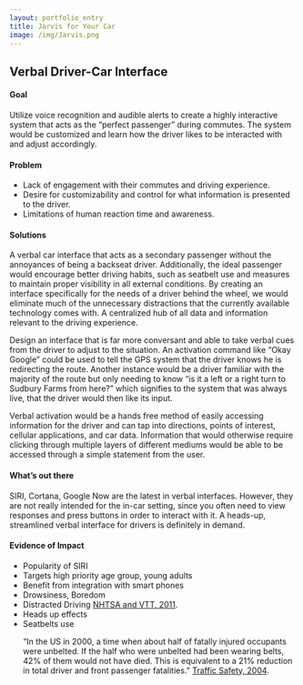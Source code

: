 ```yaml
---
layout: portfolio_entry
title: Jarvis for Your Car
image: /img/Jarvis.png
---
```


<h2>Verbal Driver-Car Interface</h2>

<h4>Goal</h4>
<p>Utilize voice recognition and audible alerts to create a highly interactive system that acts as the “perfect passenger” during commutes. The system would be customized and learn how the driver likes to be interacted with and adjust accordingly.
</p>

<h4>Problem</h4>
<ul>
<li> Lack of engagement with their commutes and driving experience.</li>
<li> Desire for customizability and control for what information is presented to the driver. </li>
<li> Limitations of human reaction time and awareness. </li>
</ul>

<h4>Solutions</h4>
<p>A verbal car interface that acts as a secondary passenger without the annoyances of being a backseat driver. Additionally, the ideal passenger would encourage better driving habits, such as seatbelt use and measures to maintain proper visibility in all external conditions. By creating an interface specifically for the needs of a driver behind the wheel, we would eliminate much of the unnecessary distractions that the currently available technology comes with. A centralized hub of all data and information relevant to the driving experience.
</p>
<p>Design an interface that is far more conversant and able to take verbal cues from the driver to adjust to the situation. An activation command like “Okay Google” could be used to tell the GPS system that the driver knows he is redirecting the route. Another instance would be a driver familiar with the majority of the route but only needing to know “is it a left or a right turn to Sudbury Farms from here?” which signifies to the system that was always live, that the driver would then like its input.
</p>
<p>Verbal activation would be a hands free method of easily accessing information for the driver and can tap into directions, points of interest, cellular applications, and car data. Information that would otherwise require clicking through multiple layers of different mediums would be able to be accessed through a simple statement from the user.
</p>

<h4>What’s out there</h4>
<p>SIRI, Cortana, Google Now are the latest in verbal interfaces. However, they are not really intended for the in-car setting, since you often need to view responses and press buttons in order to interact with it. A heads-up, streamlined verbal interface for drivers is definitely in demand.
</p>

<h4>Evidence of Impact</h4>
<ul>
<li>Popularity of SIRI
<li>Targets high priority age group, young adults
<li>Benefit from integration with smart phones
<li>Drowsiness, Boredom</li> 
<li>Distracted Driving 
<a href='http://www.nhtsa.gov/DOT/NHTSA/NRD/Articles/HF/Reducing%20Unsafe%20behaviors/810594/pages/2Objective1.htm#q2'> NHTSA and VTT, 2011</a>.</li>
<li>Heads up effects</li>
<li>Seatbelts use
<p>“In the US in 2000, a time when about half of fatally injured occupants were unbelted. If the half who were unbelted had been wearing belts, 42% of them would not have died. This is equivalent to a 21% reduction in total driver and front passenger fatalities.”
<a href='http://www.scienceservingsociety.com/ts/text/ch12.htm'>Traffic Safety, 2004</a>.</p></li>
</ul>
